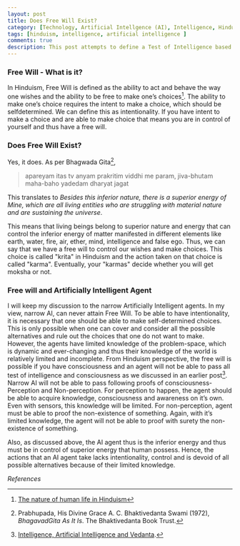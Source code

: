 ```yaml
---
layout: post
title: Does Free Will Exist?
category: [Technology, Artificial Intellgence (AI), Intelligence, Hinduism]
tags: [hinduism, intelligence, artificial intelligence ]
comments: true
description: This post attempts to define a Test of Intelligence based on my understanding of Advaita Vedanta. Submitted as part of CS7637 Homework 
---
```


### Free Will - What is it?

In Hinduism, Free Will is defined as the ability to act and behave the way one wishes and the ability to be free to make one’s choices[^1]. The ability
to make one’s choice requires the intent to make a choice, which should be selfdetermined. We can define this as intentionality. If you have intent to make a
choice and are able to make choice that means you are in control of yourself and thus have a free will.

### Does Free Will Exist?

Yes, it does. As per Bhagwada Gita[^2],

> apareyam itas tv anyam prakritim viddhi me param, 
  jiva-bhutam maha-baho yadedam dharyat jagat

This translates to *Besides this inferior nature, there is a superior energy of Mine, which are all living entities who are struggling with material nature and are
sustaining the universe*.

This means that living beings belong to superior nature and energy that can control the inferior energy of matter manifested in different elements like earth, water, fire, air, ether, mind, intelligence and false ego. Thus, we can say that we have a free will to control our wishes and make choices. This choice is called "krita" in Hinduism and the action taken on that choice is called "karma". Eventually, your "karmas" decide whether you will get moksha or not.

### Free will and Artificially Intelligent Agent

I will keep my discussion to the narrow Artificially Intelligent agents. In my view, narrow AI, can never attain Free Will. To be able to have intentionality, it is necessary that one should be able to make self-determined choices. This is only possible when one can cover and consider all the possible alternatives and rule out the choices that one do not want to make. However, the agents have limited knowledge of the problem-space, which is dynamic and ever-changing and thus their knowledge of the world is relatively limited and incomplete.
From Hinduism perspective, the free will is
possible if you have consciousness and an agent will not be able to pass all test of intelligence and consciousness as we discussed in an earlier post[^3]. Narrow AI will not be able to pass following proofs of
consciousness- Perception and Non-perception. For perception to happen, the agent should be able to acquire knowledge, consciousness and awareness on
it’s own. Even with sensors, this knowledge will be limited. For non-perception, agent must be able to proof the non-existence of something. Again, with it’s limited knowledge, the agent will not be able to proof with surety the non-existence of something.

Also, as discussed above, the AI agent thus is the inferior energy and thus must be in control of superior energy that human possess. Hence, the actions that an AI agent take lacks intentionality, control and is devoid of all possible alternatives because of their limited knowledge.

*References*
[^1]: [The nature of human life in Hinduism](https://www.bbc.co.uk/bitesize/guides/zmgny4j/revision/1#:~:text=Atman%20is%20a%20Hindu%20word,it%20is%20eternal%20and%20everlasting.) 

[^2]: Prabhupada, His Divine Grace A. C. Bhaktivedanta Swami (1972), *BhagavadGita As It Is*. The Bhaktivedanta Book Trust.  

[^3]: [Intelligence, Artificial Intelligence and Vedanta](https://systemhalted.in/2020/01/20/intelligence-ai-vedanta/).





